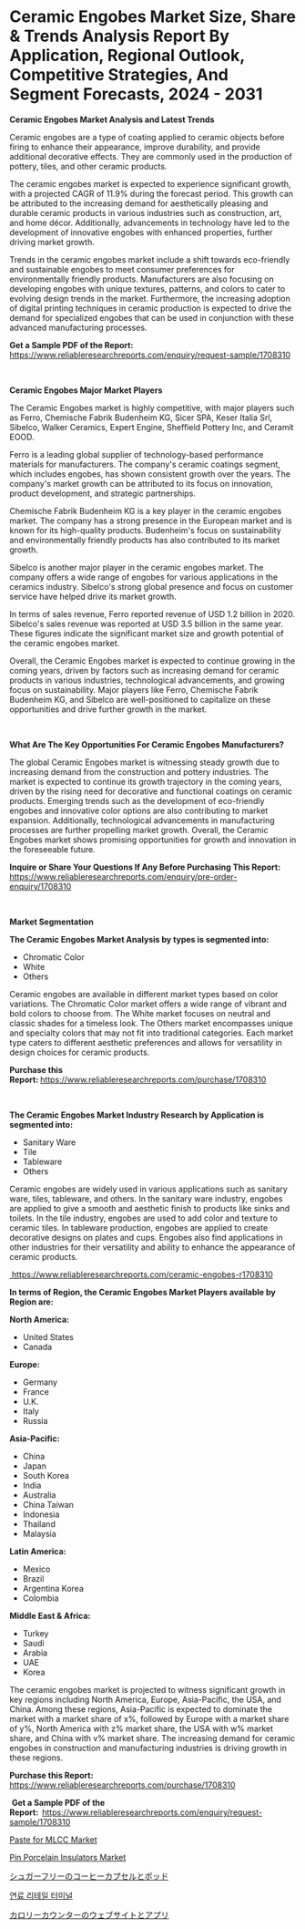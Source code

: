 <p><h1>Ceramic Engobes Market Size, Share & Trends Analysis Report By Application, Regional Outlook, Competitive Strategies, And Segment Forecasts, 2024 - 2031</h1></p><p><strong>Ceramic Engobes Market Analysis and Latest Trends</strong></p>
<p><p>Ceramic engobes are a type of coating applied to ceramic objects before firing to enhance their appearance, improve durability, and provide additional decorative effects. They are commonly used in the production of pottery, tiles, and other ceramic products.</p><p>The ceramic engobes market is expected to experience significant growth, with a projected CAGR of 11.9% during the forecast period. This growth can be attributed to the increasing demand for aesthetically pleasing and durable ceramic products in various industries such as construction, art, and home décor. Additionally, advancements in technology have led to the development of innovative engobes with enhanced properties, further driving market growth.</p><p>Trends in the ceramic engobes market include a shift towards eco-friendly and sustainable engobes to meet consumer preferences for environmentally friendly products. Manufacturers are also focusing on developing engobes with unique textures, patterns, and colors to cater to evolving design trends in the market. Furthermore, the increasing adoption of digital printing techniques in ceramic production is expected to drive the demand for specialized engobes that can be used in conjunction with these advanced manufacturing processes.</p></p>
<p><strong>Get a Sample PDF of the Report:&nbsp;</strong> <a href="https://www.reliableresearchreports.com/enquiry/request-sample/1708310">https://www.reliableresearchreports.com/enquiry/request-sample/1708310</a></p>
<p>&nbsp;</p>
<p><strong>Ceramic Engobes Major Market Players</strong></p>
<p><p>The Ceramic Engobes market is highly competitive, with major players such as Ferro, Chemische Fabrik Budenheim KG, Sicer SPA, Keser Italia Srl, Sibelco, Walker Ceramics, Expert Engine, Sheffield Pottery Inc, and Ceramit EOOD. </p><p>Ferro is a leading global supplier of technology-based performance materials for manufacturers. The company's ceramic coatings segment, which includes engobes, has shown consistent growth over the years. The company's market growth can be attributed to its focus on innovation, product development, and strategic partnerships.</p><p>Chemische Fabrik Budenheim KG is a key player in the ceramic engobes market. The company has a strong presence in the European market and is known for its high-quality products. Budenheim's focus on sustainability and environmentally friendly products has also contributed to its market growth.</p><p>Sibelco is another major player in the ceramic engobes market. The company offers a wide range of engobes for various applications in the ceramics industry. Sibelco's strong global presence and focus on customer service have helped drive its market growth.</p><p>In terms of sales revenue, Ferro reported revenue of USD 1.2 billion in 2020. Sibelco's sales revenue was reported at USD 3.5 billion in the same year. These figures indicate the significant market size and growth potential of the ceramic engobes market.</p><p>Overall, the Ceramic Engobes market is expected to continue growing in the coming years, driven by factors such as increasing demand for ceramic products in various industries, technological advancements, and growing focus on sustainability. Major players like Ferro, Chemische Fabrik Budenheim KG, and Sibelco are well-positioned to capitalize on these opportunities and drive further growth in the market.</p></p>
<p>&nbsp;</p>
<p><strong>What Are The Key Opportunities For Ceramic Engobes Manufacturers?</strong></p>
<p><p>The global Ceramic Engobes market is witnessing steady growth due to increasing demand from the construction and pottery industries. The market is expected to continue its growth trajectory in the coming years, driven by the rising need for decorative and functional coatings on ceramic products. Emerging trends such as the development of eco-friendly engobes and innovative color options are also contributing to market expansion. Additionally, technological advancements in manufacturing processes are further propelling market growth. Overall, the Ceramic Engobes market shows promising opportunities for growth and innovation in the foreseeable future.</p></p>
<p><strong>Inquire or Share Your Questions If Any Before Purchasing This Report:</strong> <a href="https://www.reliableresearchreports.com/enquiry/pre-order-enquiry/1708310">https://www.reliableresearchreports.com/enquiry/pre-order-enquiry/1708310</a></p>
<p>&nbsp;</p>
<p><strong>Market Segmentation</strong></p>
<p><strong>The Ceramic Engobes Market Analysis by types is segmented into:</strong></p>
<p><ul><li>Chromatic Color</li><li>White</li><li>Others</li></ul></p>
<p><p>Ceramic engobes are available in different market types based on color variations. The Chromatic Color market offers a wide range of vibrant and bold colors to choose from. The White market focuses on neutral and classic shades for a timeless look. The Others market encompasses unique and specialty colors that may not fit into traditional categories. Each market type caters to different aesthetic preferences and allows for versatility in design choices for ceramic products.</p></p>
<p><strong>Purchase this Report:&nbsp;</strong><a href="https://www.reliableresearchreports.com/purchase/1708310">https://www.reliableresearchreports.com/purchase/1708310</a></p>
<p>&nbsp;</p>
<p><strong>The Ceramic Engobes Market Industry Research by Application is segmented into:</strong></p>
<p><ul><li>Sanitary Ware</li><li>Tile</li><li>Tableware</li><li>Others</li></ul></p>
<p><p>Ceramic engobes are widely used in various applications such as sanitary ware, tiles, tableware, and others. In the sanitary ware industry, engobes are applied to give a smooth and aesthetic finish to products like sinks and toilets. In the tile industry, engobes are used to add color and texture to ceramic tiles. In tableware production, engobes are applied to create decorative designs on plates and cups. Engobes also find applications in other industries for their versatility and ability to enhance the appearance of ceramic products.</p></p>
<p><a href="https://www.reliableresearchreports.com/ceramic-engobes-r1708310">&nbsp;https://www.reliableresearchreports.com/ceramic-engobes-r1708310</a></p>
<p><strong>In terms of Region, the Ceramic Engobes Market Players available by Region are:</strong></p>
<p>
    <p> <strong> North America: </strong>
        <ul>
            <li>United States</li>
            <li>Canada</li>
        </ul>
        </p> 
    <p> <strong> Europe: </strong>
        <ul>
            <li>Germany</li>
            <li>France</li>
            <li>U.K.</li>
            <li>Italy</li>
            <li>Russia</li>
        </ul>
        </p> 
    <p> <strong> Asia-Pacific: </strong>
        <ul>
            <li>China</li>
            <li>Japan</li>
            <li>South Korea</li>
            <li>India</li>
            <li>Australia</li>
            <li>China Taiwan</li>
            <li>Indonesia</li>
            <li>Thailand</li>
            <li>Malaysia</li>
        </ul>
        </p> 
    <p> <strong> Latin America: </strong>
        <ul>
            <li>Mexico</li>
            <li>Brazil</li>
            <li>Argentina Korea</li>
            <li>Colombia</li>
        </ul>
        </p> 
    <p> <strong> Middle East & Africa: </strong>
        <ul>
            <li>Turkey</li>
            <li>Saudi</li>
            <li>Arabia</li>
            <li>UAE</li>
            <li>Korea</li>
        </ul>
    </p>
    </p>
<p><p>The ceramic engobes market is projected to witness significant growth in key regions including North America, Europe, Asia-Pacific, the USA, and China. Among these regions, Asia-Pacific is expected to dominate the market with a market share of x%, followed by Europe with a market share of y%, North America with z% market share, the USA with w% market share, and China with v% market share. The increasing demand for ceramic engobes in construction and manufacturing industries is driving growth in these regions.</p></p>
<p><strong>Purchase this Report: </strong><a href="https://www.reliableresearchreports.com/purchase/1708310">https://www.reliableresearchreports.com/purchase/1708310</a></p>
<p>&nbsp;<strong>Get a Sample PDF of the Report:&nbsp;&nbsp;</strong><a href="https://www.reliableresearchreports.com/enquiry/request-sample/1708310">https://www.reliableresearchreports.com/enquiry/request-sample/1708310</a></p>
<p><strong></strong></p>
<p><p><a href="https://github.com/nicholepatriciadoylenwnrjr0/Market-Research-Report-List-2/blob/main/paste-for-mlcc-market.md">Paste for MLCC Market</a></p><p><a href="https://issuu.com/reportprime-2/docs/pin-porcelain-insulators-market-size-2030.pptx">Pin Porcelain Insulators Market</a></p><p><a href="https://github.com/VinceMarvin1/Market-Research-Report-List-1/blob/main/3220083103676.md">シュガーフリーのコーヒーカプセルとポッド</a></p><p><a href="https://github.com/EthaWolf/Market-Research-Report-List-1/blob/main/389159497176.md">연료 리테일 터미널</a></p><p><a href="https://github.com/DayanaRunolfsdottir/Market-Research-Report-List-1/blob/main/1244200103677.md">カロリーカウンターのウェブサイトとアプリ</a></p></p>
